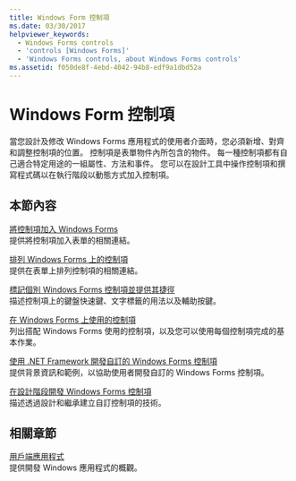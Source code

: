 ```yaml
---
title: Windows Form 控制項
ms.date: 03/30/2017
helpviewer_keywords:
  - Windows Forms controls
  - 'controls [Windows Forms]'
  - 'Windows Forms controls, about Windows Forms controls'
ms.assetid: f050de8f-4ebd-4042-94b8-edf9a1dbd52a
---
```

# <a name="windows-forms-controls"></a>Windows Form 控制項
當您設計及修改 Windows Forms 應用程式的使用者介面時，您必須新增、對齊和調整控制項的位置。 控制項是表單物件內所包含的物件。 每一種控制項都有自己適合特定用途的一組屬性、方法和事件。 您可以在設計工具中操作控制項和撰寫程式碼以在執行階段以動態方式加入控制項。  
  
## <a name="in-this-section"></a>本節內容  
 [將控制項加入 Windows Forms](putting-controls-on-windows-forms.md)  
 提供將控制項加入表單的相關連結。  
  
 [排列 Windows Forms 上的控制項](arranging-controls-on-windows-forms.md)  
 提供在表單上排列控制項的相關連結。  
  
 [標記個別 Windows Forms 控制項並提供其捷徑](labeling-individual-windows-forms-controls-and-providing-shortcuts-to-them.md)  
 描述控制項上的鍵盤快速鍵、文字標籤的用法以及輔助按鍵。  
  
 [在 Windows Forms 上使用的控制項](controls-to-use-on-windows-forms.md)  
 列出搭配 Windows Forms 使用的控制項，以及您可以使用每個控制項完成的基本作業。  
  
 [使用 .NET Framework 開發自訂的 Windows Forms 控制項](developing-custom-windows-forms-controls.md)  
 提供背景資訊和範例，以協助使用者開發自訂的 Windows Forms 控制項。  
  
 [在設計階段開發 Windows Forms 控制項](developing-windows-forms-controls-at-design-time.md)  
 描述透過設計和繼承建立自訂控制項的技術。  
  
## <a name="related-sections"></a>相關章節  
 [用戶端應用程式](../../develop-client-apps.md)  
 提供開發 Windows 應用程式的概觀。  
  
